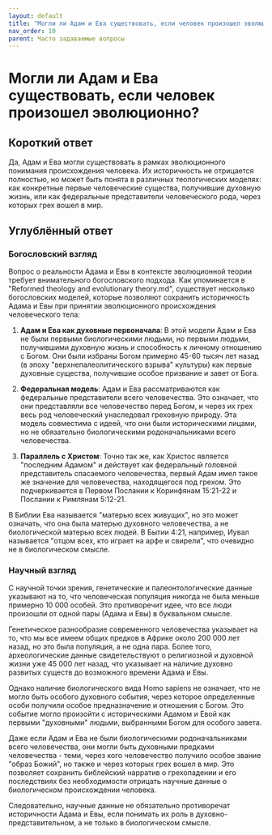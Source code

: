 ```yaml
---
layout: default
title: "Могли ли Адам и Ева существовать, если человек произошел эволюционно?"
nav_order: 10
parent: Часто задаваемые вопросы
---
```


# Могли ли Адам и Ева существовать, если человек произошел эволюционно?

## Короткий ответ

Да, Адам и Ева могли существовать в рамках эволюционного понимания происхождения человека. Их историчность не отрицается полностью, но может быть понята в различных теологических моделях: как конкретные первые человеческие существа, получившие духовную жизнь, или как федеральные представители человеческого рода, через которых грех вошел в мир.

## Углублённый ответ

### Богословский взгляд

Вопрос о реальности Адама и Евы в контексте эволюционной теории требует внимательного богословского подхода. Как упоминается в "Reformed theology and evolutionary theory.md", существует несколько богословских моделей, которые позволяют сохранить историчность Адама и Евы при принятии эволюционного происхождения человеческого тела:

1. **Адам и Ева как духовные первоначала**: В этой модели Адам и Ева не были первыми биологическими людьми, но первыми людьми, получившими духовную жизнь и способность к личному отношению с Богом. Они были избраны Богом примерно 45-60 тысяч лет назад (в эпоху "верхнепалеолитического взрыва" культуры) как первые духовные существа, получившие особое призвание и завет от Бога.

2. **Федеральная модель**: Адам и Ева рассматриваются как федеральные представители всего человечества. Это означает, что они представляли все человечество перед Богом, и через их грех весь род человеческий унаследовал греховную природу. Эта модель совместима с идеей, что они были историческими лицами, но не обязательно биологическими родоначальниками всего человечества.

3. **Параллель с Христом**: Точно так же, как Христос является "последним Адамом" и действует как федеральный головной представитель спасаемого человечества, первый Адам имел такое же значение для человечества, находящегося под грехом. Это подчеркивается в Первом Послании к Коринфянам 15:21-22 и Послании к Римлянам 5:12-21.

В Библии Ева называется "матерью всех живущих", но это может означать, что она была матерью духовного человечества, а не биологической матерью всех людей. В Бытии 4:21, например, Иувал называется "отцом всех, кто играет на арфе и свирели", что очевидно не в биологическом смысле.

### Научный взгляд

С научной точки зрения, генетические и палеонтологические данные указывают на то, что человеческая популяция никогда не была меньше примерно 10 000 особей. Это противоречит идее, что все люди произошли от одной пары (Адама и Евы) в буквальном смысле.

Генетическое разнообразие современного человечества указывает на то, что мы все имеем общих предков в Африке около 200 000 лет назад, но это была популяция, а не одна пара. Более того, археологические данные свидетельствуют о религиозной и духовной жизни уже 45 000 лет назад, что указывает на наличие духовно развитых существ до возможного времени Адама и Евы.

Однако наличие биологического вида Homo sapiens не означает, что не могло быть особого духовного события, через которое определенные особи получили особое предназначение и отношения с Богом. Это событие могло произойти с историческими Адамом и Евой как первыми "духовными" людьми, выбранными Богом для особого завета.

Даже если Адам и Ева не были биологическими родоначальниками всего человечества, они могли быть духовными предками человечества - теми, через кого человечество получило особое звание "образ Божий", но также и через которых грех вошел в мир. Это позволяет сохранить библейский нарратив о грехопадении и его последствиях без необходимости отрицать научные данные о биологическом происхождении человека.

Следовательно, научные данные не обязательно противоречат историчности Адама и Евы, если понимать их роль в духовно-представительном, а не только в биологическом смысле.
